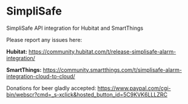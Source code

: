 # SimpliSafe
SimpliSafe API integration for Hubitat and SmartThings


Please report any issues here:

**Hubitat:**
https://community.hubitat.com/t/release-simplisafe-alarm-integration/

**SmartThings:**
https://community.smartthings.com/t/simplisafe-alarm-integration-cloud-to-cloud/



Donations for beer gladly accepted: https://www.paypal.com/cgi-bin/webscr?cmd=_s-xclick&hosted_button_id=5C9KVK6LLLZRC
